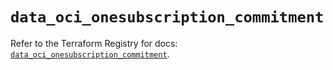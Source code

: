 # `data_oci_onesubscription_commitment`

Refer to the Terraform Registry for docs: [`data_oci_onesubscription_commitment`](https://registry.terraform.io/providers/hashicorp/oci/7.19.0/docs/data-sources/onesubscription_commitment).
